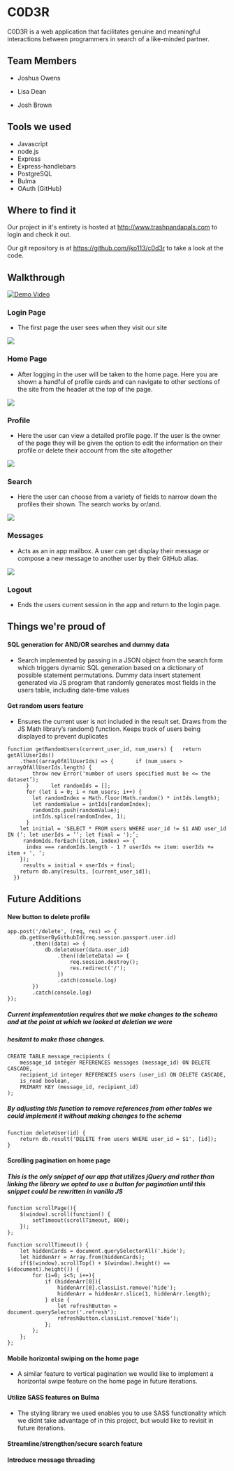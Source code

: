 # C0D3R 

C0D3R is a web application that facilitates genuine and meaningful interactions between programmers in search of a like-minded partner.


## Team Members

* Joshua Owens

* Lisa Dean

* Josh Brown

## Tools we used

* Javascript
* node.js
* Express
* Express-handlebars
* PostgreSQL
* Bulma
* OAuth (GitHub)

## Where to find it

Our project in it's entirety is hosted at http://www.trashpandapals.com to login and check it out.

Our git repository is at https://github.com/jko113/c0d3r to take a look at the code. 


## Walkthrough

[![Demo Video](readmeimg/youtubeimg.png)](http://www.youtube.com/watch?v=xxSGhGFpLyM "C0D3R ")

### Login Page

* The first page the user sees when they visit our site

<img src="readmeimg/loginpage.png">


### Home Page

* After logging in the user will be taken to the home page. Here you are shown a handful of profile cards and
can navigate to other sections of the site from the header at the top of the page.

<img src="readmeimg/homepage.png">

### Profile

* Here the user can view a detailed profile page. If the user is the owner of the page they will be given the option to 
edit the information on their profile or delete their account from the site altogether

<img src="readmeimg/profilepage.png">


### Search

* Here the user can choose from a variety of fields to narrow down the profiles their shown. The search works by or/and.  

<img src="readmeimg/searchpage.png">

### Messages

* Acts as an in app mailbox. A user can get display their message or compose a new message to another user by their GitHub alias.

<img src="readmeimg/messagespage.png">

### Logout

* Ends the users current session in the app and return to the login page.


## Things we're proud of

#### SQL generation for AND/OR searches and dummy data 
* Search implemented by passing in a JSON object from the search form which triggers dynamic SQL generation based on a dictionary of possible statement permutations. Dummy data insert statement generated via JS program that randomly generates most fields in the users table, including date-time values


#### Get random users feature
* Ensures the current user is not included in the result set. Draws from the JS Math library’s random() function. Keeps track of users being displayed to prevent duplicates

~~~
function getRandomUsers(current_user_id, num_users) {   return getAllUserIds()
    .then((arrayOfAllUserIds) => {       if (num_users > arrayOfAllUserIds.length) {
        throw new Error('number of users specified must be <= the dataset’);
      }       let randomIds = [];
      for (let i = 0; i < num_users; i++) {
        let randomIndex = Math.floor(Math.random() * intIds.length);
        let randomValue = intIds[randomIndex];
        randomIds.push(randomValue);
        intIds.splice(randomIndex, 1);
      }
    let initial = 'SELECT * FROM users WHERE user_id != $1 AND user_id IN (‘; let userIds = ’’; let final = ');’;
     randomIds.forEach((item, index) => {
      index === randomIds.length - 1 ? userIds += item: userIds += item + ', ‘; 
    });
     results = initial + userIds + final;
    return db.any(results, [current_user_id]);
  })
~~~

## Future Additions

#### New button to delete profile
~~~
app.post('/delete', (req, res) => {
    db.getUserByGithubId(req.session.passport.user.id)
        .then((data) => {
            db.deleteUser(data.user_id)
                .then((deleteData) => {
                    req.session.destroy();
                    res.redirect('/');
                })
                .catch(console.log)
        })
        .catch(console.log)
});
~~~
##### Current implementation requires that we make changes to the schema and at the point at which we looked at deletion we were 
##### hesitant to make those changes.

~~~
CREATE TABLE message_recipients (
    message_id integer REFERENCES messages (message_id) ON DELETE CASCADE,
    recipient_id integer REFERENCES users (user_id) ON DELETE CASCADE,
    is_read boolean,
    PRIMARY KEY (message_id, recipient_id)
);
~~~

##### By adjusting this function to remove references from other tables we could implement it without making changes to the schema

~~~
function deleteUser(id) {
    return db.result('DELETE from users WHERE user_id = $1', [id]);
}
~~~


#### Scrolling pagination on home page

##### This is the only snippet of our app that utilizes jQuery and rather than linking the library we opted to use a button for pagination until this snippet could be rewritten in vanilla JS
~~~
function scrollPage(){
    $(window).scroll(function() {
        setTimeout(scrollTimeout, 800);
    });
};

function scrollTimeout() {
    let hiddenCards = document.querySelectorAll('.hide');
    let hiddenArr = Array.from(hiddenCards);
    if($(window).scrollTop() + $(window).height() == $(document).height()) {
        for (i=0; i<5; i++){
            if (hiddenArr[0]){
                hiddenArr[0].classList.remove('hide');
                hiddenArr = hiddenArr.slice(1, hiddenArr.length);
            } else {
                let refreshButton = document.querySelector('.refresh');
                refreshButton.classList.remove('hide');
            };
        };
    };
};
~~~

#### Mobile horizontal swiping on the home page

* A similar feature to vertical pagination we woulld like to implement a horizontal swipe feature on the home page in future iterations.

#### Utilize SASS features on Bulma

* The styling library we used enables you to use SASS functionality which we didnt take advantage of in this project, but would like to revisit in future iterations.

#### Streamline/strengthen/secure search feature

#### Introduce message threading
